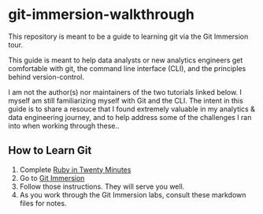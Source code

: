 # git-immersion-walkthrough

This repository is meant to be a guide to learning git via the Git Immersion tour.

This guide is meant to help data analysts or new analytics engineers get comfortable with git, the command line interface (CLI), and the principles behind version-control.

I am not the author(s) nor maintainers of the two tutorials linked below. I myself am still familiarizing myself with Git and the CLI. The intent in this guide is to share a resouce that I found extremely valuable in my analytics & data engineering journey, and to help address some of the challenges I ran into when working through these..

## How to Learn Git

1. Complete [Ruby in Twenty Minutes](https://www.ruby-lang.org/en/documentation/quickstart/)
2. Go to [Git Immersion](https://gitimmersion.com/)
3. Follow those instructions. They will serve you well.
4. As you work through the Git Immersion labs, consult these markdown files for notes.